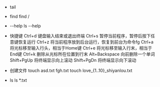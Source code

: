 - tail

- find
find /

- --help
ls --help

- 快捷键
Ctrl+d 键盘输入结束或退出终端
Ctrl+s 暂停当前程序，暂停后按下任意键恢复运行
Ctrl+z 将当前程序放到后台运行，恢复到前台为命令fg
Ctrl+a 将光标移至输入行头，相当于Home键
Ctrl+e	将光标移至输入行末，相当于End键
Ctrl+k	删除从光标所在位置到行末
Alt+Backspace	向前删除一个单词
Shift+PgUp	将终端显示向上滚动
Shift+PgDn	将终端显示向下滚动

- 创建文件
touch asd.txt fgh.txt
touch love_{1..10}_shiyanlou.txt

- ls
ls \*.txt


